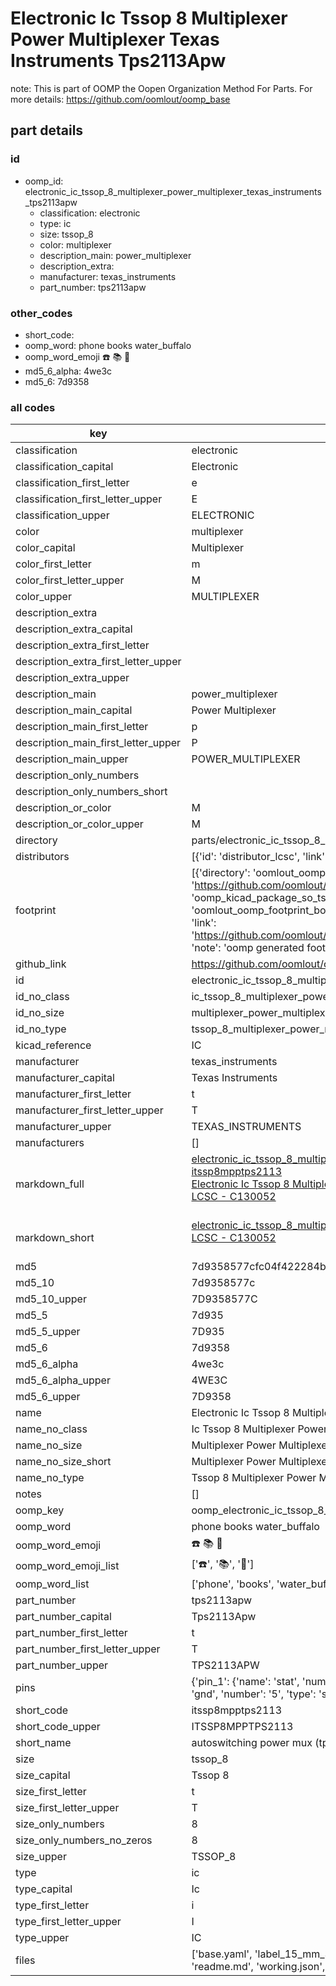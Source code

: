 # Electronic Ic Tssop 8 Multiplexer Power Multiplexer Texas Instruments Tps2113Apw  

note: This is part of OOMP the Oopen Organization Method For Parts. For more details: https://github.com/oomlout/oomp_base

##  part details





### id
* oomp_id: electronic_ic_tssop_8_multiplexer_power_multiplexer_texas_instruments_tps2113apw
  * classification: electronic
  * type: ic
  * size: tssop_8
  * color: multiplexer
  * description_main: power_multiplexer
  * description_extra: 
  * manufacturer: texas_instruments
  * part_number: tps2113apw

### other_codes
* short_code: 
* oomp_word: phone books water_buffalo
* oomp_word_emoji :phone: :books: :water_buffalo:
* md5_6_alpha: 4we3c
* md5_6: 7d9358

### all codes 
| key | value |  
| --- | --- |  
| classification | electronic |  
| classification_capital | Electronic |  
| classification_first_letter | e |  
| classification_first_letter_upper | E |  
| classification_upper | ELECTRONIC |  
| color | multiplexer |  
| color_capital | Multiplexer |  
| color_first_letter | m |  
| color_first_letter_upper | M |  
| color_upper | MULTIPLEXER |  
| description_extra |  |  
| description_extra_capital |  |  
| description_extra_first_letter |  |  
| description_extra_first_letter_upper |  |  
| description_extra_upper |  |  
| description_main | power_multiplexer |  
| description_main_capital | Power Multiplexer |  
| description_main_first_letter | p |  
| description_main_first_letter_upper | P |  
| description_main_upper | POWER_MULTIPLEXER |  
| description_only_numbers |  |  
| description_only_numbers_short |   |  
| description_or_color | M  |  
| description_or_color_upper | M  |  
| directory | parts/electronic_ic_tssop_8_multiplexer_power_multiplexer_texas_instruments_tps2113apw |  
| distributors | [{'id': 'distributor_lcsc', 'link': 'https://lcsc.com/product-detail/C130052.html', 'name': 'LCSC', 'part_number': 'C130052'}] |  
| footprint | [{'directory': 'oomlout_oomp_footprint_bot/footprints/kicad_package_so_tssop_8_4_4x3mm_p0_65mm//working/working.kicad_mod', 'index': 0, 'link': 'https://github.com/oomlout/oomlout_oomp_footprint_bot/tree/main/foootprntss/kicad_package_so_tssop_8_4_4x3mm_p0_65mm', 'note': 'source footprint kicad_package_so_tssop_8_4_4x3mm_p0_65mm', 'oomp_key': 'oomp_kicad_package_so_tssop_8_4_4x3mm_p0_65mm'}, {'directory': 'oomlout_oomp_footprint_bot/footprints/oomlout_oomlout_oomp_part_footprints_itssp8mpptps2113_electronic_ic_tssop_8_multiplexer_power_multiplexer_texas_instruments_tps2113apw//working/working.kicad_mod', 'index': 1, 'link': 'https://github.com/oomlout/oomlout_oomp_footprint_bot/tree/main/foootprntss/oomlout_oomlout_oomp_part_footprints_itssp8mpptps2113_electronic_ic_tssop_8_multiplexer_power_multiplexer_texas_instruments_tps2113apw', 'note': 'oomp generated footprint', 'oomp_key': 'oomp_oomlout_oomlout_oomp_part_footprints_itssp8mpptps2113_electronic_ic_tssop_8_multiplexer_power_multiplexer_texas_instruments_tps2113apw'}] |  
| github_link | https://github.com/oomlout/oomlout_oomp_part_src/tree/main/parts/electronic_ic_tssop_8_multiplexer_power_multiplexer_texas_instruments_tps2113apw/working |  
| id | electronic_ic_tssop_8_multiplexer_power_multiplexer_texas_instruments_tps2113apw |  
| id_no_class | ic_tssop_8_multiplexer_power_multiplexer_texas_instruments_tps2113apw |  
| id_no_size | multiplexer_power_multiplexer_texas_instruments_tps2113apw |  
| id_no_type | tssop_8_multiplexer_power_multiplexer_texas_instruments_tps2113apw |  
| kicad_reference | IC |  
| manufacturer | texas_instruments |  
| manufacturer_capital | Texas Instruments |  
| manufacturer_first_letter | t |  
| manufacturer_first_letter_upper | T |  
| manufacturer_upper | TEXAS_INSTRUMENTS |  
| manufacturers | [] |  
| markdown_full | [electronic_ic_tssop_8_multiplexer_power_multiplexer_texas_instruments_tps2113apw](https://github.com/oomlout/oomlout_oomp_part_src/tree/main/parts/electronic_ic_tssop_8_multiplexer_power_multiplexer_texas_instruments_tps2113apw/working)<br>[itssp8mpptps2113](https://github.com/oomlout/oomlout_oomp_part_src/tree/main/parts/electronic_ic_tssop_8_multiplexer_power_multiplexer_texas_instruments_tps2113apw/working)<br>[Electronic Ic Tssop 8 Multiplexer Power Multiplexer Texas Instruments Tps2113Apw](https://github.com/oomlout/oomlout_oomp_part_src/tree/main/parts/electronic_ic_tssop_8_multiplexer_power_multiplexer_texas_instruments_tps2113apw/working)<br>[LCSC - C130052<br>](https://lcsc.com/product-detail/C130052.html)<br> |  
| markdown_short | [electronic_ic_tssop_8_multiplexer_power_multiplexer_texas_instruments_tps2113apw](https://github.com/oomlout/oomlout_oomp_part_src/tree/main/parts/electronic_ic_tssop_8_multiplexer_power_multiplexer_texas_instruments_tps2113apw/working)<br>[LCSC - C130052<br>](https://lcsc.com/product-detail/C130052.html)<br> |  
| md5 | 7d9358577cfc04f422284b5e497e24d5 |  
| md5_10 | 7d9358577c |  
| md5_10_upper | 7D9358577C |  
| md5_5 | 7d935 |  
| md5_5_upper | 7D935 |  
| md5_6 | 7d9358 |  
| md5_6_alpha | 4we3c |  
| md5_6_alpha_upper | 4WE3C |  
| md5_6_upper | 7D9358 |  
| name | Electronic Ic Tssop 8 Multiplexer Power Multiplexer Texas Instruments Tps2113Apw |  
| name_no_class | Ic Tssop 8 Multiplexer Power Multiplexer Texas Instruments Tps2113Apw |  
| name_no_size | Multiplexer Power Multiplexer Texas Instruments Tps2113Apw |  
| name_no_size_short | Multiplexer Power Multiplexer Texas Instruments Tps2113Apw |  
| name_no_type | Tssop 8 Multiplexer Power Multiplexer Texas Instruments Tps2113Apw |  
| notes | [] |  
| oomp_key | oomp_electronic_ic_tssop_8_multiplexer_power_multiplexer_texas_instruments_tps2113apw |  
| oomp_word | phone books water_buffalo |  
| oomp_word_emoji | :phone: :books: :water_buffalo: |  
| oomp_word_emoji_list | [':phone:', ':books:', ':water_buffalo:'] |  
| oomp_word_list | ['phone', 'books', 'water_buffalo'] |  
| part_number | tps2113apw |  
| part_number_capital | Tps2113Apw |  
| part_number_first_letter | t |  
| part_number_first_letter_upper | T |  
| part_number_upper | TPS2113APW |  
| pins | {'pin_1': {'name': 'stat', 'number': '1', 'type': 'signal'}, 'pin_2': {'name': 'en', 'number': '2', 'type': 'signal'}, 'pin_3': {'name': 'vsns', 'number': '3', 'type': 'signal'}, 'pin_4': {'name': 'ilim', 'number': '4', 'type': 'signal'}, 'pin_5': {'name': 'gnd', 'number': '5', 'type': 'signal'}, 'pin_6': {'name': 'in2', 'number': '6', 'type': 'power'}, 'pin_7': {'name': 'out', 'number': '7', 'type': 'power'}, 'pin_8': {'name': 'in1', 'number': '8', 'type': 'power'}} |  
| short_code | itssp8mpptps2113 |  
| short_code_upper | ITSSP8MPPTPS2113 |  
| short_name | autoswitching power mux (tps2113apw) |  
| size | tssop_8 |  
| size_capital | Tssop 8 |  
| size_first_letter | t |  
| size_first_letter_upper | T |  
| size_only_numbers | 8 |  
| size_only_numbers_no_zeros | 8 |  
| size_upper | TSSOP_8 |  
| type | ic |  
| type_capital | Ic |  
| type_first_letter | i |  
| type_first_letter_upper | I |  
| type_upper | IC |  
| files | ['base.yaml', 'label_15_mm_30_mm.pdf', 'label_15_mm_30_mm.svg', 'label_76_2_mm_50_8_mm.pdf', 'label_76_2_mm_50_8_mm.svg', 'label_oomlout_76_2_mm_50_8_mm.pdf', 'label_oomlout_76_2_mm_50_8_mm.svg', 'readme.md', 'working.json', 'working.yaml'] |  
